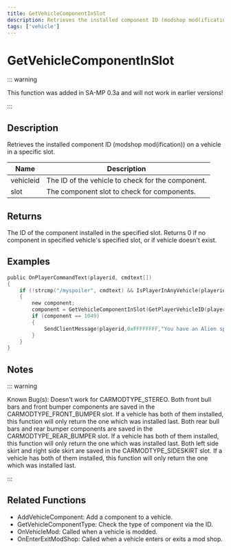 ```yaml
---
title: GetVehicleComponentInSlot
description: Retrieves the installed component ID (modshop mod(ification)) on a vehicle in a specific slot.
tags: ['vehicle']
---
```


# GetVehicleComponentInSlot

<TagLinks />

::: warning

This function was added in SA-MP 0.3a and will not work in earlier versions!

:::

## Description

Retrieves the installed component ID (modshop mod(ification)) on a vehicle in a specific slot.


| Name | Description |
|------|-------------|
|vehicleid | The ID of the vehicle to check for the component.|
|slot | The component slot to check for components.|


## Returns

The ID of the component installed in the specified slot. Returns 0 if no component in specified vehicle's specified slot, or if vehicle doesn't exist.


## Examples


```c
public OnPlayerCommandText(playerid, cmdtext[])
{
    if (!strcmp("/myspoiler", cmdtext) && IsPlayerInAnyVehicle(playerid))
    {
        new component;
        component = GetVehicleComponentInSlot(GetPlayerVehicleID(playerid), CARMODTYPE_SPOILER);
        if (component == 1049)
        {
            SendClientMessage(playerid,0xFFFFFFFF,"You have an Alien spoiler installed in your Elegy!");
        }
    }
}
```


## Notes

::: warning

Known Bug(s):
 Doesn't work for CARMODTYPE_STEREO.
 Both front bull bars and front bumper components are saved in the CARMODTYPE_FRONT_BUMPER slot. If a vehicle has both of them installed, this function will only return the one which was installed last.
 Both rear bull bars and rear bumper components are saved in the CARMODTYPE_REAR_BUMPER slot. If a vehicle has both of them installed, this function will only return the one which was installed last.
 Both left side skirt and right side skirt are saved in the CARMODTYPE_SIDESKIRT slot. If a vehicle has both of them installed, this function will only return the one which was installed last.

:::


## Related Functions


-  AddVehicleComponent: Add a component to a vehicle.
-  GetVehicleComponentType: Check the type of component via the ID.
-  OnVehicleMod: Called when a vehicle is modded.
-  OnEnterExitModShop: Called when a vehicle enters or exits a mod shop.